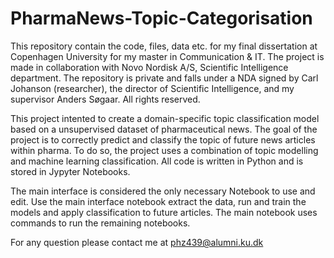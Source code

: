 # PharmaNews-Topic-Categorisation
This repository contain the code, files, data etc. for my final dissertation at Copenhagen University for my master in Communication & IT. The project is made in collaboration with Novo Nordisk A/S, Scientific Intelligence department. The repository is private and falls under a NDA signed by Carl Johanson (researcher), the director of Scientific Intelligence, and my supervisor Anders Søgaar. All rights reserved.

This project intented to create a domain-specific topic classification model based on a unsupervised dataset of pharmaceutical news. The goal of the project is to correctly predict and classify the topic of future news articles within pharma. To do so, the project uses a combination of topic modelling and machine learning classification. All code is written in Python and is stored in Jypyter Notebooks.

The main interface is considered the only necessary Notebook to use and edit. Use the main interface notebook extract the data, run and train the models and apply classification to future articles. The main notebook uses commands to run the remaining notebooks.

For any question please contact me at phz439@alumni.ku.dk
